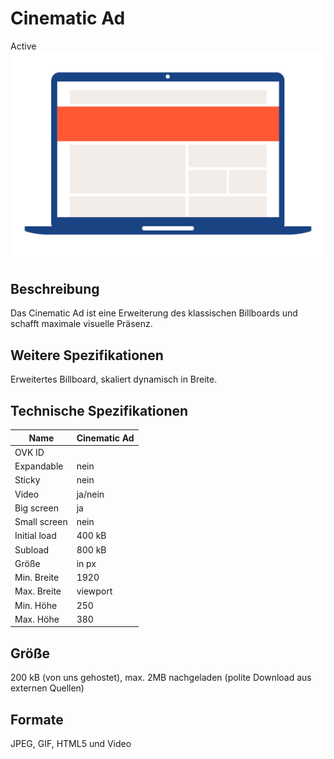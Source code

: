 # Cinematic Ad
<span class="badge badge--success">Active</span>
<img alt="OVK_WF_Desktop_CinematicAd" src="https://github.com/BVDW-org/ovk-docusaurus/blob/main/ovk/static/img/formats/OVK_WF_Desktop_CinematicAd.png?raw=true" />


## Beschreibung
Das Cinematic Ad ist eine Erweiterung des klassischen Billboards und schafft maximale visuelle Präsenz.

## Weitere Spezifikationen
Erweitertes Billboard, skaliert dynamisch in Breite.

## Technische Spezifikationen

| Name           | Cinematic Ad   |
|----------------|----------------|
| OVK ID         |                |
| Expandable     | nein           |
| Sticky         | nein           |
| Video          | ja/nein        |
| Big screen     | ja             |
| Small screen   | nein           |
| Initial load   | 400 kB         |
| Subload        | 800 kB         |
| Größe          | in px          |
| Min. Breite    | 1920           |
| Max. Breite    | viewport       |
| Min. Höhe      | 250            |
| Max. Höhe      | 380            |



## Größe
200 kB (von uns gehostet), max. 2MB nachgeladen (polite Download aus externen Quellen)

## Formate
JPEG, GIF, HTML5 und Video
